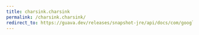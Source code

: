 ```yaml
---
title: charsink.charsink
permalink: /charsink.charsink/
redirect_to: https://guava.dev/releases/snapshot-jre/api/docs/com/google/common/io/CharSink.html#CharSink--
---
```

